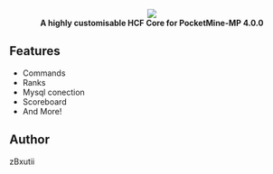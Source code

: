 <p align="center">
    <a href="https://pmmp.io"><img src="http://cdn.pocketmine.net/img/PocketMine-MP-h.png"></img></a><br>
    <b>A highly customisable HCF Core for PocketMine-MP 4.0.0</b>

## Features

* Commands
* Ranks
* Mysql conection
* Scoreboard
* And More!

## Author

zBxutii
